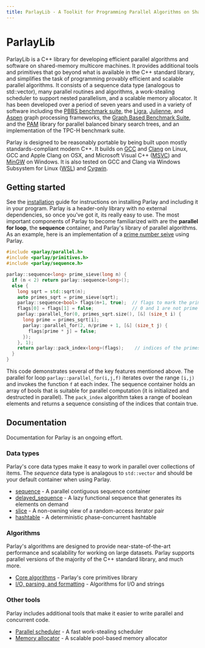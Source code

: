 ```yaml
---
title: ParlayLib - A Toolkit for Programming Parallel Algorithms on Shared-Memory Multicore Machines
---
```


# ParlayLib

ParlayLib is a C++ library for developing efficient parallel algorithms and software on shared-memory multicore machines. It provides additional tools and primitives that go beyond what is available in the C++ standard library, and simplifies the task of programming provably efficient and scalable parallel algorithms. It consists of a sequence data type (analogous to std::vector), many parallel routines and algorithms, a work-stealing scheduler to support nested parallelism, and a scalable memory allocator. It has been developed over a period of seven years and used in a variety of software including the [PBBS benchmark suite](http://www.cs.cmu.edu/~pbbs/benchmarks.html), the [Ligra](http://jshun.github.io/ligra/), [Julienne](https://dl.acm.org/doi/pdf/10.1145/3087556.3087580), and [Aspen](https://github.com/ldhulipala/aspen) graph processing frameworks, the [Graph Based Benchmark Suite](https://github.com/ParAlg/gbbs), and the [PAM](https://cmuparlay.github.io/PAMWeb/) library for parallel balanced binary search trees, and an implementation of the TPC-H benchmark suite.

Parlay is designed to be reasonably portable by being built upon mostly standards-compliant modern C++. It builds on [GCC](https://gcc.gnu.org/) and [Clang](https://clang.llvm.org/) on Linux, GCC and Apple Clang on OSX, and Microsoft Visual C++ ([MSVC](https://visualstudio.microsoft.com/vs/)) and [MinGW](http://www.mingw.org/) on Windows. It is also tested on GCC and Clang via Windows Subsystem for Linux ([WSL](https://docs.microsoft.com/en-us/windows/wsl/about)) and [Cygwin](https://www.cygwin.com/).

## Getting started

See the [installation](./installation.md) guide for instructions on installing Parlay and including it in your program. Parlay is a header-only library with no external dependencies, so once you've got it, its really easy to use. The most important components of Parlay to become familiarized with are the **parallel for loop**, the **sequence** container, and Parlay's library of parallel algorithms. As an example, here is an implementation of a [prime number seive](https://en.wikipedia.org/wiki/Sieve_of_Eratosthenes) using Parlay.

```c++
#include <parlay/parallel.h>
#include <parlay/primitives.h>
#include <parlay/sequence.h>

parlay::sequence<long> prime_sieve(long n) {
  if (n < 2) return parlay::sequence<long>();
  else {
    long sqrt = std::sqrt(n);
    auto primes_sqrt = prime_sieve(sqrt);
    parlay::sequence<bool> flags(n+1, true);  // flags to mark the primes
    flags[0] = flags[1] = false;              // 0 and 1 are not prime
    parlay::parallel_for(0, primes_sqrt.size(), [&] (size_t i) {
      long prime = primes_sqrt[i];
      parlay::parallel_for(2, n/prime + 1, [&] (size_t j) {
        flags[prime * j] = false;
      });
    }, 1);
    return parlay::pack_index<long>(flags);    // indices of the primes
  }
}
```

This code demonstrates several of the key features mentioned above. The parallel for loop `parlay::parallel_for(i,j,f)` iterates over the range `[i,j)` and invokes the function `f` at each index. The sequence container holds an array of bools that is suitable for parallel computation (it is initialized and destructed in parallel). The `pack_index` algorithm takes a range of boolean elements and returns a sequence consisting of the indices that contain true.

## Documentation

Documentation for Parlay is an ongoing effort.

### Data types

Parlay's core data types make it easy to work in parallel over collections of items. The *sequence* data type is analagous to `std::vector` and should be your default container when using Parlay.

* [sequence](./datatypes/sequence.md) - A parallel contiguous sequence container
* [delayed_sequence](./datatypes/delayed_sequence.md) - A lazy functional sequence that generates its elements on demand
* [slice](./datatypes/slice.md) - A non-owning view of a random-access iterator pair
* [hashtable](./datatypes/hashtable.md) - A deterministic phase-concurrent hashtable

### Algorithms

Parlay's algorithms are designed to provide near-state-of-the-art performance and scalability for working on large datasets. Parlay supports parallel versions of the majority of the C++ standard library, and much more.

* [Core algorithms](./algorithms/primitives.md) - Parlay's core primitives library
* [I/O, parsing, and formatting](./algorithms/io.md) - Algorithms for I/O and strings

### Other tools

Parlay includes additional tools that make it easier to write parallel and concurrent code.

* [Parallel scheduler](./other/scheduler.md) - A fast work-stealing scheduler
* [Memory allocator](./other/allocator.md) - A scalable pool-based memory allocator


